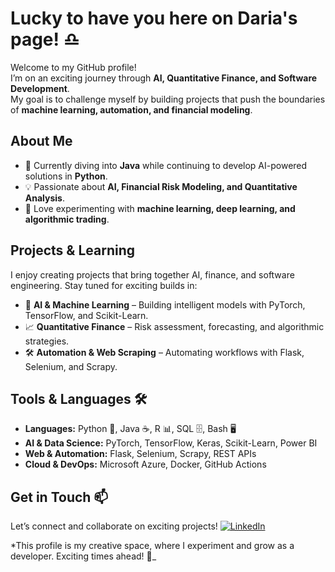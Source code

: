 # Lucky to have you here on Daria's page! ♎

Welcome to my GitHub profile!  
I’m on an exciting journey through **AI, Quantitative Finance, and Software Development**.  
My goal is to challenge myself by building projects that push the boundaries of **machine learning, automation, and financial modeling**.  

## About Me  

- 🚀 Currently diving into **Java** while continuing to develop AI-powered solutions in **Python**.  
- 💡 Passionate about **AI, Financial Risk Modeling, and Quantitative Analysis**.  
- 🔬 Love experimenting with **machine learning, deep learning, and algorithmic trading**.  

## Projects & Learning 

I enjoy creating projects that bring together AI, finance, and software engineering. Stay tuned for exciting builds in:  
- 🤖 **AI & Machine Learning** – Building intelligent models with PyTorch, TensorFlow, and Scikit-Learn.  
- 📈 **Quantitative Finance** – Risk assessment, forecasting, and algorithmic strategies.  
- 🛠️ **Automation & Web Scraping** – Automating workflows with Flask, Selenium, and Scrapy.  

## Tools & Languages 🛠️  

- **Languages:** Python 🐍, Java ☕, R 📊, SQL 🗄️, Bash 🖥️  
- **AI & Data Science:** PyTorch, TensorFlow, Keras, Scikit-Learn, Power BI  
- **Web & Automation:** Flask, Selenium, Scrapy, REST APIs  
- **Cloud & DevOps:** Microsoft Azure, Docker, GitHub Actions  

## Get in Touch 📫  

Let’s connect and collaborate on exciting projects! [![LinkedIn](https://img.shields.io/badge/LinkedIn-Connect-blue)](https://www.linkedin.com/in/darja-zahvatova-522617153/)

*This profile is my creative space, where I experiment and grow as a developer. Exciting times ahead! 🌟_
